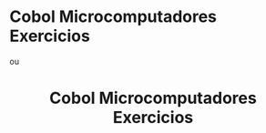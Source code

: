 # Cobol Microcomputadores Exercicios 
ou
<h1 align="center">Cobol Microcomputadores Exercicios</h1>
